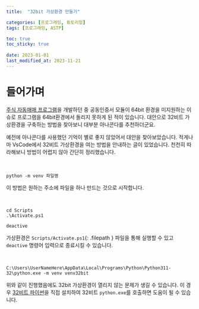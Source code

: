 ```yaml
---
title:  "32bit 가상환경 만들기"

categories: [프로그래밍, 튜토리얼]
tags: [프로그래밍, ASTP]

toc: true
toc_sticky: true
 
date: 2023-01-01
last_modified_at: 2023-11-21
---
```


# **들어가며**

[주식 자동매매 프로그램](https://kiw6024.github.io/posts/ASTP/)을 개발하던 중 공동인증서 모듈이 64bit 환경을 미지원하는 이슈로 프로그램을 64bit환경에서 돌리지 못하게 된 적이 있습니다. 대안으로 32비트 가상환경을 구축하는 방법을 찾아보니 대부분 아나콘다를 추천하더군요.

예전에 아나콘다를 사용했던 기억이 별로 좋지 않았어서 대안을 찾아보았습니다. 적게나마 VsCode에서 32비트 가상환경을 여는 방법을 안내하는 글이 있었습니다. 천천히 따라해보니 방법이 어렵지 않아 간단히 정리했습니다.

<br>

```terminal
python -m venv 파일명
```

이 방법은 원하는 주소에 파일을 하나 만드는 것으로 시작합니다.

<br>


```terminal
cd Scripts
.\Activate.ps1

deactive
```

가상환경은 `Scripts/Activate.ps1`{: .filepath } 파일을 통해 실행할 수 있고 `deactive` 명령어 입력으로 종료시킬 수 있습니다.

<br>

```terminal
C:\Users\UserNameHere\AppData\Local\Programs\Python\Python311-32\python.exe -m venv venv32bit
```

위와 같이 진행했음에도 32bit 가상환경이 열리지 않는 문제가 생길 수 있습니다. 이 경우 [32비트 파이썬](https://www.python.org/downloads/windows/)을 직접 설치하여 32비트 `python.exe`를 호출하면 도움이 될 수 있습니다.